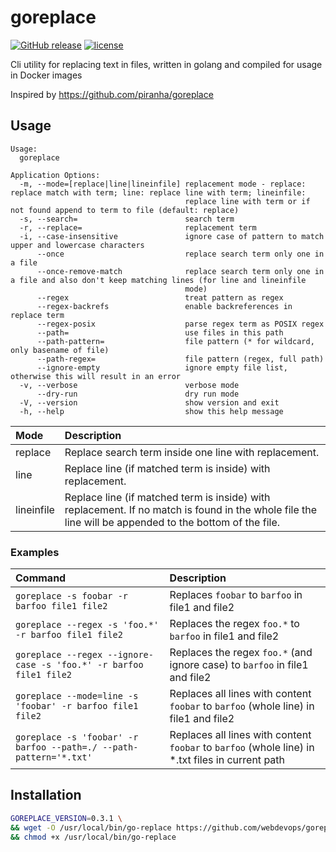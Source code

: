 # goreplace

[![GitHub release](https://img.shields.io/github/release/webdevops/goreplace.svg)](https://github.com/webdevops/goreplace/releases)
[![license](https://img.shields.io/github/license/webdevops/goreplace.svg)](https://github.com/webdevops/goreplace/blob/master/LICENSE)

Cli utility for replacing text in files, written in golang and compiled for usage in Docker images

Inspired by https://github.com/piranha/goreplace

## Usage

```
Usage:
  goreplace

Application Options:
  -m, --mode=[replace|line|lineinfile] replacement mode - replace: replace match with term; line: replace line with term; lineinfile:
                                       replace line with term or if not found append to term to file (default: replace)
  -s, --search=                        search term
  -r, --replace=                       replacement term
  -i, --case-insensitive               ignore case of pattern to match upper and lowercase characters
      --once                           replace search term only one in a file
      --once-remove-match              replace search term only one in a file and also don't keep matching lines (for line and lineinfile
                                       mode)
      --regex                          treat pattern as regex
      --regex-backrefs                 enable backreferences in replace term
      --regex-posix                    parse regex term as POSIX regex
      --path=                          use files in this path
      --path-pattern=                  file pattern (* for wildcard, only basename of file)
      --path-regex=                    file pattern (regex, full path)
      --ignore-empty                   ignore empty file list, otherwise this will result in an error
  -v, --verbose                        verbose mode
      --dry-run                        dry run mode
  -V, --version                        show version and exit
  -h, --help                           show this help message
```

| Mode       | Description                                                                                                                                            |
|:-----------|:-------------------------------------------------------------------------------------------------------------------------------------------------------|
| replace    | Replace search term inside one line with replacement.                                                                                                  |
| line       | Replace line (if matched term is inside) with replacement.                                                                                             |
| lineinfile | Replace line (if matched term is inside) with replacement. If no match is found in the whole file the line will be appended to the bottom of the file. |


### Examples

| Command                                                            | Description                                                                                      |
|:-------------------------------------------------------------------|:-------------------------------------------------------------------------------------------------|
| `goreplace -s foobar -r barfoo file1 file2`                        | Replaces `foobar` to `barfoo` in file1 and file2                                                 |
| `goreplace --regex -s 'foo.*' -r barfoo file1 file2`               | Replaces the regex `foo.*` to `barfoo` in file1 and file2                                        |
| `goreplace --regex --ignore-case -s 'foo.*' -r barfoo file1 file2` | Replaces the regex `foo.*` (and ignore case) to `barfoo` in file1 and file2                      |
| `goreplace --mode=line -s 'foobar' -r barfoo file1 file2`          | Replaces all lines with content `foobar` to `barfoo` (whole line) in file1 and file2             |
| `goreplace -s 'foobar' -r barfoo --path=./ --path-pattern='*.txt'` | Replaces all lines with content `foobar` to `barfoo` (whole line) in *.txt files in current path |


## Installation

```bash
GOREPLACE_VERSION=0.3.1 \
&& wget -O /usr/local/bin/go-replace https://github.com/webdevops/goreplace/releases/download/$GOREPLACE_VERSION/gr-64-linux \
&& chmod +x /usr/local/bin/go-replace
```


